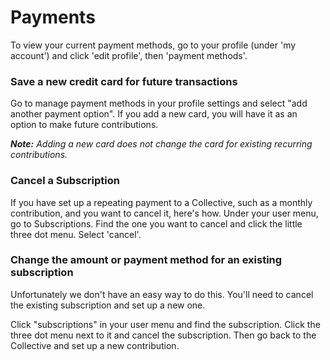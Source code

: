 # Payments

To view your current payment methods, go to your profile \(under 'my account'\) and click 'edit profile', then 'payment methods'.

### Save a new credit card for future transactions

Go to manage payment methods in your profile settings and select "add another payment option". If you add a new card, you will have it as an option to make future contributions.

_**Note:** Adding a new card does not change the card for existing recurring contributions._

### Cancel a Subscription

If you have set up a repeating payment to a Collective, such as a monthly contribution, and you want to cancel it, here's how. Under your user menu, go to Subscriptions. Find the one you want to cancel and click the little three dot menu. Select 'cancel'.

### Change the amount or payment method for an existing subscription

Unfortunately we don't have an easy way to do this. You'll need to cancel the existing subscription and set up a new one. 

Click "subscriptions" in your user menu and find the subscription. Click the three dot menu next to it and cancel the subscription. Then go back to the Collective and set up a new contribution.


